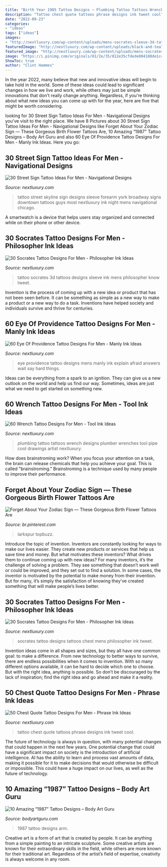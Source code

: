 ```yaml
---
title: "Birth Year 1985 Tattoo Designs ~ Plumbing Tattoo Tattoos Wrench Designs Plumber Wrenches Tool Pipe Cool Drawings Artist Nextluxury"
description: "Tattoo chest quote tattoos phrase designs ink tweet cool"
date: "2022-09-23"
categories:
- "ideas"
tags: ["ideas"]
images:
- "http://nextluxury.com/wp-content/uploads/mens-socrates-sleeve-3d-tattoo-design-ideas.jpg"
featuredImage: "http://nextluxury.com/wp-content/uploads/black-and-teal-shaded-eye-of-providence-mens-inner-forearm-tattoo.jpg"
featured_image: "http://nextluxury.com/wp-content/uploads/mens-socrates-sleeve-3d-tattoo-design-ideas.jpg"
image: "https://i.pinimg.com/originals/81/2e/35/812e35cfdede804180de1c4409d2aec5.jpg"
ShowToc: true
author: "Clint Hammes"
---
```



In the year 2022, many believe that new and innovative ideas will begin to take hold in the world. Some of these ideas could lead to significant changes in how we live and work, while others may just be simple innovations that don't really change anything. Regardless, if you're thinking about what new ideas you can come up with for the year, here are five that might be worth considering.

	

		
looking for 30 Street Sign Tattoo Ideas For Men - Navigational Designs you've visit to the right place. We have 8 Pictures about 30 Street Sign Tattoo Ideas For Men - Navigational Designs like Forget About Your Zodiac Sign — These Gorgeous Birth Flower Tattoos Are, 10 Amazing “1987” Tattoo Designs – Body Art Guru and also 60 Eye Of Providence Tattoo Designs For Men - Manly Ink Ideas. Here you go:
		
    
## 30 Street Sign Tattoo Ideas For Men - Navigational Designs

<img loading=lazy src="http://nextluxury.com/wp-content/uploads/guys-street-sign-tattoo-design-ideas.jpg" onerror="this.onerror=null;this.src='https://tse2.mm.bing.net/th?id=OIP.otEGxB_f_BsoCjIy1_s1cAHaHa&amp;pid=15.1';" alt="30 Street Sign Tattoo Ideas For Men - Navigational Designs">

_Source: nextluxury.com_

>tattoo street skyline sign designs sleeve forearm york broadway signs downtown tattoos guys most nextluxury ink night mens navigational chicago. 

	

A smartwatch is a device that helps users stay organized and connected while on their phone or other device.

    
## 30 Socrates Tattoo Designs For Men - Philosopher Ink Ideas

<img loading=lazy src="http://nextluxury.com/wp-content/uploads/mens-socrates-sleeve-3d-tattoo-design-ideas.jpg" onerror="this.onerror=null;this.src='https://tse3.mm.bing.net/th?id=OIP.ndNCzzbWlQeNLiuRC1_QWgHaIt&amp;pid=15.1';" alt="30 Socrates Tattoo Designs For Men - Philosopher Ink Ideas">

_Source: nextluxury.com_

>tattoo socrates 3d tattoos designs sleeve ink mens philosopher know tweet. 

	

Invention is the process of coming up with a new idea or product that has not been seen before. It can be something as simple as a new way to make a product or a new way to do a task. Inventions have helped society and individuals survive and thrive for centuries.

    
## 60 Eye Of Providence Tattoo Designs For Men - Manly Ink Ideas

<img loading=lazy src="http://nextluxury.com/wp-content/uploads/black-and-teal-shaded-eye-of-providence-mens-inner-forearm-tattoo.jpg" onerror="this.onerror=null;this.src='https://tse4.mm.bing.net/th?id=OIP.VM0E5sDpB43jmgDqv1hH3QHaHa&amp;pid=15.1';" alt="60 Eye Of Providence Tattoo Designs For Men - Manly Ink Ideas">

_Source: nextluxury.com_

>eye providence tattoo designs mens manly ink explain afraid answers wait say hard things. 

	

Ideas can be everything from a spark to an ignition. They can give us a new outlook on the world and help us find our way. Sometimes, ideas are just what we need to get started on something new.

    
## 60 Wrench Tattoo Designs For Men - Tool Ink Ideas

<img loading=lazy src="http://nextluxury.com/wp-content/uploads/cool-male-wrench-tattoo-designs.jpg" onerror="this.onerror=null;this.src='https://tse1.mm.bing.net/th?id=OIP.qs5Z-WOtRmNBmFmXNOXBpAHaJQ&amp;pid=15.1';" alt="60 Wrench Tattoo Designs For Men - Tool Ink Ideas">

_Source: nextluxury.com_

>plumbing tattoo tattoos wrench designs plumber wrenches tool pipe cool drawings artist nextluxury. 

	

How does brainstroming work?
When you focus your attention on a task, the brain can release chemicals that help you achieve your goal. This is called "brainstroming." Brainstroming is a technique used by many people to improve their performance.

    
## Forget About Your Zodiac Sign — These Gorgeous Birth Flower Tattoos Are

<img loading=lazy src="https://i.pinimg.com/originals/81/2e/35/812e35cfdede804180de1c4409d2aec5.jpg" onerror="this.onerror=null;this.src='https://tse3.mm.bing.net/th?id=OIP.73_eGjf1YhA5CG61L5hmugHaHa&amp;pid=15.1';" alt="Forget About Your Zodiac Sign — These Gorgeous Birth Flower Tattoos Are">

_Source: br.pinterest.com_

>larkspur topbuzz. 

	

Introduce the topic of invention.
Inventors are constantly looking for ways to make our lives easier. They create new products or services that help us save time and money. But what motivates these inventors? What drives them to continue coming up with new ideas?
For many inventors, it’s the challenge of solving a problem. They see something that doesn’t work well or could be improved, and they set out to find a solution. In some cases, the inventor is motivated by the potential to make money from their invention. But for many, it’s simply the satisfaction of knowing they’ve created something that will make people’s lives better.

    
## 30 Socrates Tattoo Designs For Men - Philosopher Ink Ideas

<img loading=lazy src="http://nextluxury.com/wp-content/uploads/upper-chest-portrait-of-socrates-mens-tattoo-designs.jpg" onerror="this.onerror=null;this.src='https://tse4.mm.bing.net/th?id=OIP.aVBNenHrhD0mBDRqOGNkwwHaHa&amp;pid=15.1';" alt="30 Socrates Tattoo Designs For Men - Philosopher Ink Ideas">

_Source: nextluxury.com_

>socrates tattoo designs tattoos chest mens philosopher ink tweet. 

	

Invention ideas come in all shapes and sizes, but they all have one common goal: to make a difference. From new technology to better ways to survive, there are endless possibilities when it comes to invention. With so many different options available, it can be hard to decide which one to choose. But with the right idea, anything is possible. So don’t be discouraged by the lack of inspiration; find the right idea and go ahead and make it a reality.

    
## 50 Chest Quote Tattoo Designs For Men - Phrase Ink Ideas

<img loading=lazy src="http://nextluxury.com/wp-content/uploads/ornate-male-chest-quote-tattoo-ideas.jpg" onerror="this.onerror=null;this.src='https://tse4.mm.bing.net/th?id=OIP.QMdlGESG7PYfjFIbRO2fFAHaGa&amp;pid=15.1';" alt="50 Chest Quote Tattoo Designs For Men - Phrase Ink Ideas">

_Source: nextluxury.com_

>tattoo chest quote tattoos phrase designs ink tweet cool. 

	

The future of technology is always in question, with many potential changes that could happen in the next few years. One potential change that could have a significant impact on society is the introduction of artificial intelligence. AI has the ability to learn and process vast amounts of data, making it possible for it to make decisions that would otherwise be difficult or impossible. This could have a huge impact on our lives, as well as the future of technology.

    
## 10 Amazing “1987” Tattoo Designs – Body Art Guru

<img loading=lazy src="https://bodyartguru.com/wp-content/uploads/2021/01/1987-tattoos-1-e1609572579438.png" onerror="this.onerror=null;this.src='https://tse1.mm.bing.net/th?id=OIP.rQABEs0cYOWM8Xb5ndrnZwHaGw&amp;pid=15.1';" alt="10 Amazing “1987” Tattoo Designs – Body Art Guru">

_Source: bodyartguru.com_

>1987 tattoo designs arm. 

	

Creative art is a form of art that is created by people. It can be anything from a simple painting to an intricate sculpture. Some creative artists are known for their extraordinary skills in the field, while others are more known for their traditional art. Regardless of the artist’s field of expertise, creativity is always welcome in any room.

